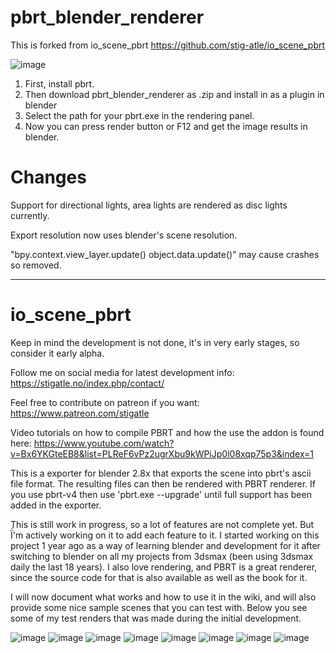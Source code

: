 # pbrt_blender_renderer
This is forked from io_scene_pbrt https://github.com/stig-atle/io_scene_pbrt

![image](https://raw.githubusercontent.com/yangshuzhan/pbrt_blender_renderer/master/samplescene/car.jpg)
1. First, install pbrt.
2. Then download pbrt_blender_renderer as .zip and install in as a plugin in blender
3. Select the path for your pbrt.exe in the rendering panel.
4. Now you can press render button or F12 and get the image results in blender.
# Changes

Support for directional lights, area lights are rendered as disc lights currently.

Export resolution now uses blender's scene resolution.

"bpy.context.view_layer.update() object.data.update()" may cause crashes so removed.
***
# io_scene_pbrt
Keep in mind the development is not done, it's in very early stages, so consider it early alpha.

Follow me on social media for latest development info:
https://stigatle.no/index.php/contact/

Feel free to contribute on patreon if you want:
https://www.patreon.com/stigatle

Video tutorials on how to compile PBRT and how the use the addon is found here:
https://www.youtube.com/watch?v=Bx6YKGteEB8&list=PLReF6vPz2ugrXbu9kWPiJp0l08xqp75p3&index=1

This is a exporter for blender 2.8x that exports the scene into pbrt's ascii file format.
The resulting files can then be rendered with PBRT renderer.
If you use pbrt-v4 then use 'pbrt.exe --upgrade' until full support has been added in the exporter.

This is still work in progress, so a lot of features are not complete yet.
But Ḯ'm actively working on it to add each feature to it. I started working on this project 1 year ago as a way of learning blender and development for it after switching to blender on all my projects from 3dsmax (been using 3dsmax daily the last 18 years).
I also love rendering, and PBRT is a great renderer, since the source code for that is also available as well as the book for it. 

I will now document what works and how to use it in the wiki, and will also provide some nice sample scenes that you can test with.
Below you see some of my test renders that was made during the initial development.

![image](https://github.com/stig-atle/io_scene_pbrt/blob/master/samplescene/samplescene_dof.jpg)
![image](https://github.com/stig-atle/io_scene_pbrt/blob/master/samplescene/samplescene_medium.jpg)
![image](https://stigatle.no/wp-content/uploads/2018/04/glass.jpg)
![image](https://stigatle.no/wp-content/uploads/2018/04/plastic-624x494.jpg)
![image](https://stigatle.no/wp-content/uploads/2018/04/abstract.jpg)
![image](https://stigatle.no/wp-content/uploads/2018/04/notclay-768x447.jpg)
![image](https://stigatle.no/wp-content/uploads/2018/04/texture.jpg)
![image](https://stigatle.no/wp-content/uploads/2018/04/DXEnvCoXUAExMh7.jpg)
